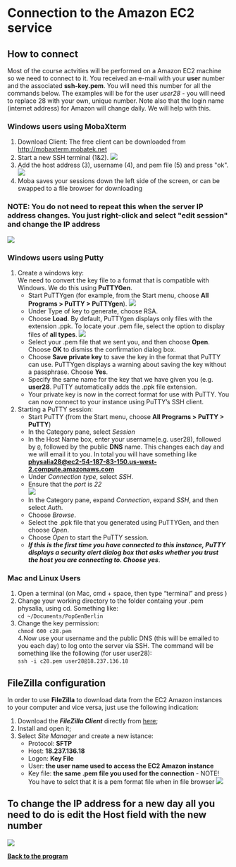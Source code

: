 # Connection to the Amazon EC2 service

## How to connect <a name="How to connect"></a>
Most of the course actvities will be performed on a Amazon EC2 machine so we need to connect to it.
You received an e-mail with your **user** number and the associated **ssh-key.pem**. You will need this number for all the commands below. 
The examples will be for the user *user28* - you will need to replace 28 with your own, unique number. 
Note also that the login name (internet address) for Amazon will change daily. We will help with this.

### Windows users using MobaXterm

1. Download Client: The free client can be downloaded from http://mobaxterm.mobatek.net
2. Start a new SSH terminal  (1&2). 
    ![](Moba1.png)
3. Add the host address (3), username (4), and pem file (5) and press "ok".
    ![](Moba2.png)
4. Moba saves your sessions down the left side of the screen, or can be swapped to a file browser for downloading

### NOTE: You do not need to repeat this when the server IP address changes. You just right-click and select "edit session" and change the IP address
![](moba-update.png)


### Windows users using Putty
1. Create a windows key:  
    We need to convert the key file to a format that is compatible with Windows. We do this using **PuTTYGen**.  
    - Start PuTTYgen (for example, from the Start menu, choose **All Programs > PuTTY > PuTTYgen**).
    ![](select_RSA.png)
    - Under Type of key to generate, choose RSA.  
    - Choose **Load**. By default, PuTTYgen displays only files with the extension .ppk. To locate your .pem file, select the option to display files of **all types**.
    ![](select_all_files.png)
    - Select your .pem file that we sent you, and then choose **Open**. Choose **OK** to dismiss the confirmation dialog box.
    - Choose **Save private key** to save the key in the format that PuTTY can use. PuTTYgen displays a warning about saving the key without a passphrase. Choose **Yes**.
    - Specify the same name for the key that we have given you (e.g. **user28**. PuTTY automatically adds the .ppk file extension.
    - Your private key is now in the correct format for use with PuTTY. You can now connect to your instance using PuTTY’s SSH client.
2. Starting a PuTTY session:
    - Start PuTTY (from the Start menu, choose **All Programs > PuTTY > PuTTY**)
    - In the Category pane, select *Session*  
    - In the Host Name box, enter your username(e.g. user28), followed by `@`, followed by the public **DNS** name. This changes each day and we will email it to you. In total you will have something like **physalia28@ec2-54-187-83-150.us-west-2.compute.amazonaws.com**  
    - Under *Connection type*, select *SSH*.
    - Ensure that the *port* is *22*  
    ![](pytty.png)  
    - In the Category pane, expand *Connection*, expand *SSH*, and then select *Auth*.
    - Choose *Browse*.
    - Select the .ppk file that you generated using PuTTYGen, and then choose *Open*.
    - Choose *Open* to start the PuTTY session.
    - ***If this is the first time you have connected to this instance, PuTTY displays a security alert dialog box that asks whether you trust the host you are connecting to. Choose yes***.

### Mac and Linux Users
1. Open a terminal (on Mac, cmd + space, then type “terminal” and press )  
2. Change your working directory to the folder containg your .pem physalia, using cd. Something like:  
    `cd ~/Documents/PopGenBerlin`  
3. Change the key permission:  
    `chmod 600 c28.pem`  
4.Now use your username and the public DNS (this will be emailed to you each day) to log onto the server via SSH. The command will be something like the following (for user user28):  
    `ssh -i c28.pem user28@18.237.136.18`

## FileZilla configuration
In order to use **FileZilla** to download data from the EC2 Amazon instances to your computer and vice versa, just use the following indication:  
1. Download the ***FileZilla Client*** directly from [here](https://filezilla-project.org);  
2. Install and open it;  
3. Select *Site Manager* and create a new istance:
    * Protocol: **SFTP**  
    * Host: **18.237.136.18**  
    * Logon: **Key File**  
    * User: **the user name used to access the EC2 Amazon instance**  
    * Key file: **the same .pem file you used for the connection**   - NOTE! You have to selct that it is a pem format file when in file browser
![](Using-Filezilla-pdf.png)  

## To change the IP address for a new day all you need to do is edit the Host field with the new number
![](filezilla-update.png)  




[**Back to the program**](../README.md)
